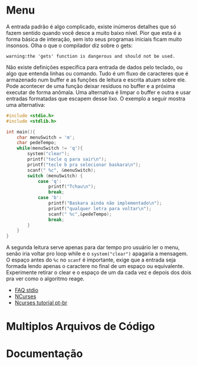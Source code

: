 # Menu
A entrada padrão é algo complicado, existe inúmeros detalhes que só fazem
sentido quando você desce a muito baixo nível. Pior que esta é a forma básica de
interação, sem isto seus programas iniciais ficam muito insonsos. Olha o que o
compilador diz sobre o gets:

```shell
warning:the 'gets' function is dangerous and should not be used.
```

Não existe definições específica para entrada de dados pelo teclado, ou algo que
entenda linhas ou comando. Tudo é um fluxo de caracteres que é armazenado num
buffer e as funções de leitura e escrita atuam sobre ele. Pode acontecer de uma
função deixar resíduos no buffer e a próxima executar de forma anômala. Uma
alternativa é limpar o buffer e outra e usar entradas formatadas que escapem
desse lixo. O exemplo a seguir mostra uma alternativa:

```c
#include <stdio.h>
#include <stdlib.h>

int main(){
    char menuSwitch = 'm';
    char pedeTempo;
    while(menuSwitch != 'q'){
        system("clear");
        printf("tecle q para sair\n");
        printf("tecle b pra selecionar baskara\n");
        scanf(" %c", &menuSwitch);
        switch (menuSwitch) {
            case 'q':
                printf("Tchau\n");
                break;
            case 'b':
                printf("Baskara ainda não implementado\n");
                printf("qualquer letra para voltar\n");
                scanf(" %c",&pedeTempo);
                break;
        }
    }
}
```
A segunda leitura serve apenas para dar tempo pro usuário ler o menu, senão iria
 voltar pro loop while e o `system("clear")` apagaria a mensagem. O espaço antes
 do `%c` no `scanf` é importante, exige que a entrada seja formada lendo apenas
 o caractere no final de um espaço ou equivalente. Experimente retirar o clear e o espaço de um da  cada vez e depois dos dois pra ver como o algoritmo reage.

* [FAQ stdio](http://c-faq.com/stdio/index.html)
* [NCurses](https://www.gnu.org/software/ncurses/)
* [Ncurses tutorial pt-br](https://www.vivaolinux.com.br/artigo/Utilizando-a-biblioteca-NCURSES-Parte-II)

# Multiplos Arquivos de Código


# Documentação
